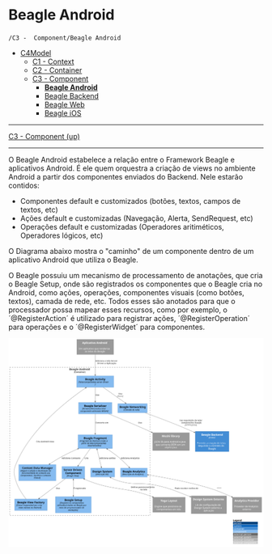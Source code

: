 # Beagle Android

`/C3 -  Component/Beagle Android`

* [C4Model](/docs/README.md)
  * [C1 -  Context](/docs/C1%20-%20%20Context/README.md)
  * [C2 - Container](/docs/C2%20-%20Container/README.md)
  * [C3 -  Component](/docs/C3%20-%20%20Component/README.md)
    * [**Beagle Android**](/docs/C3%20-%20%20Component/Beagle%20Android/README.md)
    * [Beagle Backend](/docs/C3%20-%20%20Component/Beagle%20Backend/README.md)
    * [Beagle Web](/docs/C3%20-%20%20Component/Beagle%20Web/README.md)
    * [Beagle iOS](/docs/C3%20-%20%20Component/Beagle%20iOS/README.md)

---

[C3 -  Component (up)](/docs/C3%20-%20%20Component/README.md)

---

O Beagle Android estabelece a relação entre o Framework Beagle e aplicativos Android. 
É ele quem orquestra a criação de views no ambiente Android a partir dos componentes enviados do Backend.
Nele estarão contidos:
* Componentes default e customizados (botões, textos, campos de textos, etc)
* Ações default e customizadas (Navegação, Alerta, SendRequest, etc)
* Operações default e customizadas (Operadores aritiméticos, Operadores lógicos, etc)

O Diagrama abaixo mostra o "caminho" de um componente dentro de um aplicativo Android que utiliza o Beagle.

O Beagle possuiu um mecanismo de processamento de anotações, que cria o Beagle Setup, onde são registrados os componentes que o Beagle cria no Android, como ações, operações, componentes visuais (como botões, textos), camada de rede, etc. Todos esses são anotados para que o processador possa mapear esses recursos, como por exemplo, o ´@RegisterAction´ é utilizado para registrar ações, ´@RegisterOperation´ para operações e o ´@RegisterWidget´ para componentes.



![diagram](c3.svg)